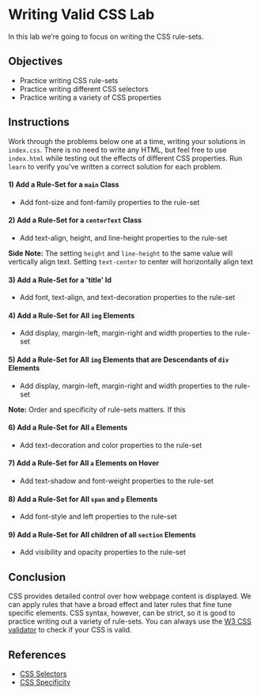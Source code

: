 # Writing Valid CSS Lab

In this lab we’re going to focus on writing the CSS rule-sets.

## Objectives

- Practice writing CSS rule-sets
- Practice writing different CSS selectors
- Practice writing a variety of CSS properties

## Instructions

Work through the problems below one at a time, writing your solutions in
`index.css`. There is no need to write any HTML, but feel free to use
`index.html` while testing out the effects of different CSS properties. Run
`learn` to verify you've written a correct solution for each problem.

#### 1) Add a Rule-Set for a `main` Class

- Add font-size and font-family properties to the rule-set

#### 2) Add a Rule-Set for a `centerText` Class

- Add text-align, height, and line-height properties to the rule-set

**Side Note:** The setting `height` and `line-height` to the same value will
vertically align text. Setting `text-center` to center will horizontally align
text

#### 3) Add a Rule-Set for a 'title' Id

- Add font, text-align, and text-decoration properties to the rule-set

#### 4) Add a Rule-Set for All `img` Elements

- Add display, margin-left, margin-right and width properties to the rule-set

#### 5) Add a Rule-Set for All `img` Elements that are Descendants of `div` Elements

- Add display, margin-left, margin-right and width properties to the rule-set

**Note:** Order and specificity of rule-sets matters. If this

#### 6) Add a Rule-Set for All `a` Elements

- Add text-decoration and color properties to the rule-set

#### 7) Add a Rule-Set for All `a` Elements on Hover

- Add text-shadow and font-weight properties to the rule-set

#### 8) Add a Rule-Set for All `span` and `p` Elements

- Add font-style and left properties to the rule-set

#### 9) Add a Rule-Set for All children of all `section` Elements

- Add visibility and opacity properties to the rule-set

## Conclusion

CSS provides detailed control over how webpage content is displayed. We can
apply rules that have a broad effect and later rules that fine tune specific
elements. CSS syntax, however, can be strict, so it is good to practice writing
out a variety of rule-sets. You can always use the [W3 CSS validator][validator]
to check if your CSS is valid.

## References

- [CSS Selectors][selectors]
- [CSS Specificity][specificity]

[selectors]: https://developer.mozilla.org/en-US/docs/Web/CSS/CSS_Selectors
[specificity]: https://www.smashingmagazine.com/2007/07/css-specificity-things-you-should-know/
[validator]: https://jigsaw.w3.org/css-validator/
